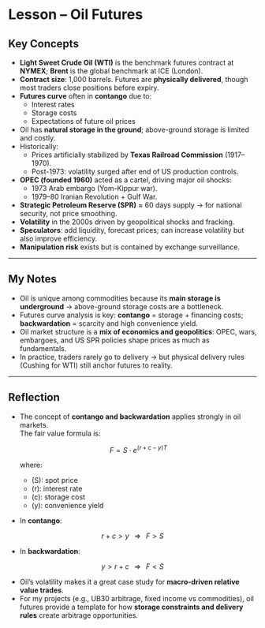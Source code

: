 # Lesson – Oil Futures

## Key Concepts

- **Light Sweet Crude Oil (WTI)** is the benchmark futures contract at **NYMEX**; **Brent** is the global benchmark at ICE (London).  
- **Contract size**: 1,000 barrels. Futures are **physically delivered**, though most traders close positions before expiry.  
- **Futures curve** often in **contango** due to:
  - Interest rates
  - Storage costs
  - Expectations of future oil prices  
- Oil has **natural storage in the ground**; above-ground storage is limited and costly.  
- Historically:
  - Prices artificially stabilized by **Texas Railroad Commission** (1917–1970).  
  - Post-1973: volatility surged after end of US production controls.  
- **OPEC (founded 1960)** acted as a cartel, driving major oil shocks:
  - 1973 Arab embargo (Yom-Kippur war).  
  - 1979–80 Iranian Revolution + Gulf War.  
- **Strategic Petroleum Reserve (SPR)** ≈ 60 days supply → for national security, not price smoothing.  
- **Volatility** in the 2000s driven by geopolitical shocks and fracking.  
- **Speculators**: add liquidity, forecast prices; can increase volatility but also improve efficiency.  
- **Manipulation risk** exists but is contained by exchange surveillance.  

---

## My Notes

- Oil is unique among commodities because its **main storage is underground** → above-ground storage costs are a bottleneck.  
- Futures curve analysis is key: **contango** = storage + financing costs; **backwardation** = scarcity and high convenience yield.  
- Oil market structure is a **mix of economics and geopolitics**: OPEC, wars, embargoes, and US SPR policies shape prices as much as fundamentals.  
- In practice, traders rarely go to delivery → but physical delivery rules (Cushing for WTI) still anchor futures to reality.  

---

## Reflection

- The concept of **contango and backwardation** applies strongly in oil markets.  
  The fair value formula is:  

  $$
  F = S \cdot e^{(r + c - y)T}
  $$

  where:  

  - \(S\): spot price  
  - \(r\): interest rate  
  - \(c\): storage cost  
  - \(y\): convenience yield  

- In **contango**:

$$
r + c > y \;\;\;\Rightarrow\;\;\; F > S
$$

- In **backwardation**:

$$
y > r + c \;\;\;\Rightarrow\;\;\; F < S
$$

- Oil’s volatility makes it a great case study for **macro-driven relative value trades**.  
- For my projects (e.g., UB30 arbitrage, fixed income vs commodities), oil futures provide a template for how **storage constraints and delivery rules** create arbitrage opportunities.  

